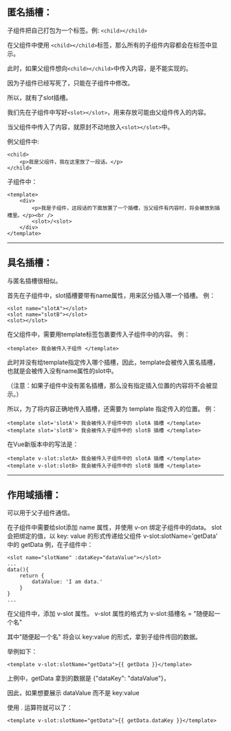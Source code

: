 匿名插槽：
------
子组件把自己打包为一个标签。例: ```<child></child>```

在父组件中使用 ```<child></child>```标签，那么所有的子组件内容都会在标签中显示。

此时，如果父组件想向```<child></child>```中传入内容，是不能实现的。

因为子组件已经写死了，只能在子组件中修改。

所以，就有了slot插槽。

我们先在子组件中写好```<slot></slot>```，用来存放可能由父组件传入的内容。

当父组件中传入了内容，就原封不动地放入```<slot></slot>```中。

例父组件中:
```
<child>
    <p>我是父组件，我在这里放了一段话。</p>
</child>
```
子组件中：
```
<template>
    <div>
        <p>我是子组件，这段话的下面放置了一个插槽，当父组件有内容时，将会被放到插槽里。</p><br />
        <slot>/<slot>
    </div>
</template>
```

--------------------------------

具名插槽：
------
与匿名插槽很相似。

首先在子组件中，slot插槽要带有name属性，用来区分插入哪一个插槽。
例：
```
<slot name="slotA"></slot>
<slot name="slotB"></slot>
<slot></slot>
```
在父组件中，需要用template标签包裹要传入子组件中的内容。
例：
```
<template> 我会被传入子组件 </template>
```
此时并没有给template指定传入哪个插槽，因此，template会被传入匿名插槽，也就是会被传入没有name属性的slot中。

（注意：如果子组件中没有匿名插槽，那么没有指定插入位置的内容将不会被显示。）

所以，为了将内容正确地传入插槽，还需要为 template 指定传入的位置。
例：
```
<template slot='slotA'> 我会被传入子组件中的 slotA 插槽 </template>
<template slot='slotB'> 我会被传入子组件中的 slotB 插槽 </template>
```
在Vue新版本中的写法是：
```
<template v-slot:slotA> 我会被传入子组件中的 slotA 插槽 </template>
<template v-slot:slotB> 我会被传入子组件中的 slotB 插槽 </template>
```

--------------------------------

作用域插槽：
------
可以用于父子组件通信。

在子组件中需要给slot添加 name 属性，并使用 v-on 绑定子组件中的data。
slot会把绑定的值，以 key: value 的形式传递给父组件 v-slot:slotName='getData' 中的 getData
例，在子组件中：
```
<slot name="slotName" :dataKey="dataValue"></slot>
...
data(){
    return {
        dataValue: 'I am data.'
    }
}
...
```
在父组件中，添加 v-slot 属性。 v-slot 属性的格式为 v-slot:插槽名 = "随便起一个名"

其中"随便起一个名" 将会以 key:value 的形式，拿到子组件传回的数据。

举例如下：
```
<template v-slot:slotName="getData">{{ getData }}</template>
```

上例中，getData 拿到的数据是 {"dataKey": "dataValue"}，

因此，如果想要展示 dataValue 而不是 key:value

使用 . 运算符就可以了：
```
<template v-slot:slotName="getData">{{ getData.dataKey }}</template>
```